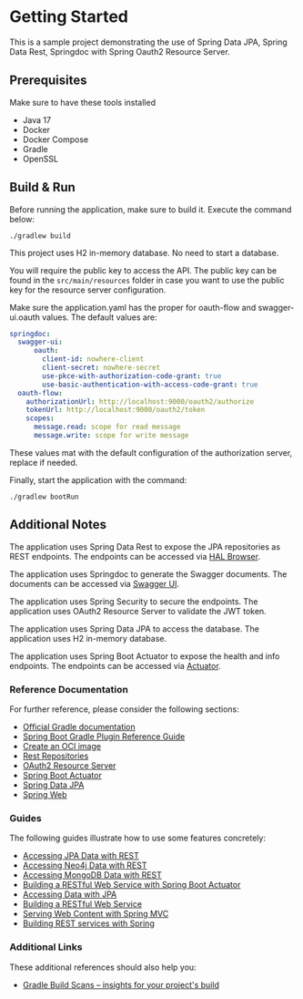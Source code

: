 # Getting Started

This is a sample project demonstrating the use of Spring Data JPA, Spring Data Rest, Springdoc with Spring Oauth2 Resource Server.

## Prerequisites
Make sure to have these tools installed
* Java 17
* Docker
* Docker Compose
* Gradle
* OpenSSL

## Build & Run
Before running the application, make sure to build it. Execute the command below:
```shell
./gradlew build
```

This project uses H2 in-memory database. No need to start a database.

You will require the public key to access the API. The public key can be found in the `src/main/resources` folder in case
you want to use the public key for the resource server configuration.

Make sure the application.yaml has the proper for oauth-flow and swagger-ui.oauth  values. The default values are:
```yaml
springdoc:
  swagger-ui:
      oauth:
        client-id: nowhere-client
        client-secret: nowhere-secret
        use-pkce-with-authorization-code-grant: true
        use-basic-authentication-with-access-code-grant: true
  oauth-flow:
    authorizationUrl: http://localhost:9000/oauth2/authorize
    tokenUrl: http://localhost:9000/oauth2/token
    scopes:
      message.read: scope for read message
      message.write: scope for write message
```
These values mat with the default configuration of the authorization server, replace if needed.

Finally, start the application with the command:
```shell
./gradlew bootRun
```


## Additional Notes
The application uses Spring Data Rest to expose the JPA repositories as REST endpoints. The endpoints can be accessed via [HAL Browser](http://localhost:9001/browser/index.html#).

The application uses Springdoc to generate the Swagger documents. The documents can be accessed via [Swagger UI](http://localhost:9001/swagger-ui/index.html).

The application uses Spring Security to secure the endpoints. The application uses OAuth2 Resource Server to validate the JWT token.

The application uses Spring Data JPA to access the database. The application uses H2 in-memory database.

The application uses Spring Boot Actuator to expose the health and info endpoints. The endpoints can be accessed via [Actuator](http://localhost:9001/actuator).


### Reference Documentation

For further reference, please consider the following sections:

* [Official Gradle documentation](https://docs.gradle.org)
* [Spring Boot Gradle Plugin Reference Guide](https://docs.spring.io/spring-boot/docs/3.2.2/gradle-plugin/reference/html/)
* [Create an OCI image](https://docs.spring.io/spring-boot/docs/3.2.2/gradle-plugin/reference/html/#build-image)
* [Rest Repositories](https://docs.spring.io/spring-boot/docs/3.2.2/reference/htmlsingle/index.html#howto.data-access.exposing-spring-data-repositories-as-rest)
* [OAuth2 Resource Server](https://docs.spring.io/spring-boot/docs/3.2.2/reference/htmlsingle/index.html#web.security.oauth2.server)
* [Spring Boot Actuator](https://docs.spring.io/spring-boot/docs/3.2.2/reference/htmlsingle/index.html#actuator)
* [Spring Data JPA](https://docs.spring.io/spring-boot/docs/3.2.2/reference/htmlsingle/index.html#data.sql.jpa-and-spring-data)
* [Spring Web](https://docs.spring.io/spring-boot/docs/3.2.2/reference/htmlsingle/index.html#web)

### Guides

The following guides illustrate how to use some features concretely:

* [Accessing JPA Data with REST](https://spring.io/guides/gs/accessing-data-rest/)
* [Accessing Neo4j Data with REST](https://spring.io/guides/gs/accessing-neo4j-data-rest/)
* [Accessing MongoDB Data with REST](https://spring.io/guides/gs/accessing-mongodb-data-rest/)
* [Building a RESTful Web Service with Spring Boot Actuator](https://spring.io/guides/gs/actuator-service/)
* [Accessing Data with JPA](https://spring.io/guides/gs/accessing-data-jpa/)
* [Building a RESTful Web Service](https://spring.io/guides/gs/rest-service/)
* [Serving Web Content with Spring MVC](https://spring.io/guides/gs/serving-web-content/)
* [Building REST services with Spring](https://spring.io/guides/tutorials/rest/)

### Additional Links

These additional references should also help you:

* [Gradle Build Scans – insights for your project's build](https://scans.gradle.com#gradle)

